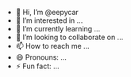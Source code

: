 - 👋 Hi, I’m @eepycar
- 👀 I’m interested in ...
- 🌱 I’m currently learning ...
- 💞️ I’m looking to collaborate on ...
- 📫 How to reach me ...
- 😄 Pronouns: ...
- ⚡ Fun fact: ...

<!---
eepycar/eepycar is a ✨ special ✨ repository because its `README.md` (this file) appears on your GitHub profile.
You can click the Preview link to take a look at your changes.
--->
